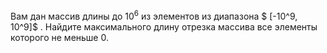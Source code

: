 Вам дан массив длины до $10^6$ из элементов из диапазона $ [-10^9, 10^9]$ . Найдите максимального длину отрезка массива все элементы которого не меньше $0$.